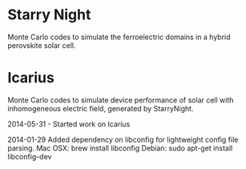 # Starry Night

Monte Carlo codes to simulate the ferroelectric domains in a hybrid perovskite
solar cell.

# Icarius

Monte Carlo codes to simulate device performance of solar cell with
inhomogeneous electric field, generated by StarryNight.

2014-05-31 - Started work on Icarius

2014-01-29
Added dependency on libconfig for lightweight config file parsing.
Mac OSX: brew install libconfig
Debian: sudo apt-get install libconfig-dev
